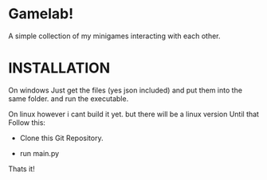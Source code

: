 # Gamelab!

A simple collection of my minigames interacting with each other.


# INSTALLATION

On windows Just get the files (yes json included) and put them into the same folder.
and run the executable.


On linux however i cant build it yet. but there will be a linux version Until that Follow this:

- Clone this Git Repository.

- run main.py

Thats it!
